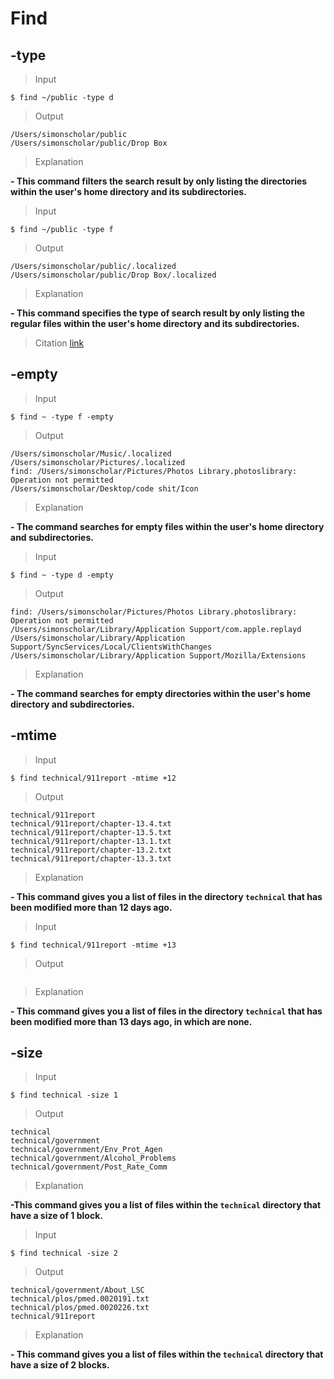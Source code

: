 # Find

## **-type**
> Input 
```
$ find ~/public -type d
```

> Output 
```
/Users/simonscholar/public
/Users/simonscholar/public/Drop Box
```

> Explanation

**- This command filters the search result by only listing the directories within the user's home directory and its subdirectories.**


> Input
```
$ find ~/public -type f
```

> Output
```
/Users/simonscholar/public/.localized
/Users/simonscholar/public/Drop Box/.localized
```

> Explanation

**- This command specifies the type of search result by only listing the regular files within the user's home directory and its subdirectories.** 

> Citation 
[link](redhat.com/sysadmin/linux-find-command#:~:text=The%20find%20command%20is%20one,and%20not%20just%20by%20filename.)
## **-empty**
> Input 
```
$ find ~ -type f -empty
```

> Output
```
/Users/simonscholar/Music/.localized
/Users/simonscholar/Pictures/.localized
find: /Users/simonscholar/Pictures/Photos Library.photoslibrary: Operation not permitted
/Users/simonscholar/Desktop/code shit/Icon
```

>Explanation

**- The command searches for empty files within the user's home directory and subdirectories.**


> Input
```
$ find ~ -type d -empty
```

> Output
```
find: /Users/simonscholar/Pictures/Photos Library.photoslibrary: Operation not permitted
/Users/simonscholar/Library/Application Support/com.apple.replayd
/Users/simonscholar/Library/Application Support/SyncServices/Local/ClientsWithChanges
/Users/simonscholar/Library/Application Support/Mozilla/Extensions
```

> Explanation

**- The command searches for empty directories within the user's home directory and subdirectories.** 


## **-mtime**
> Input 
```
$ find technical/911report -mtime +12
```

> Output 
```
technical/911report
technical/911report/chapter-13.4.txt
technical/911report/chapter-13.5.txt
technical/911report/chapter-13.1.txt
technical/911report/chapter-13.2.txt
technical/911report/chapter-13.3.txt
```

> Explanation

**- This command gives you a list of files in the directory `technical` that has been modified more than 12 days ago.**


> Input
```
$ find technical/911report -mtime +13
```

> Output
```

```

> Explanation

**-  This command gives you a list of files in the directory `technical` that has been modified more than 13 days ago, in which are none.**


## **-size**
> Input 
```
$ find technical -size 1
```

> Output 
```
technical
technical/government
technical/government/Env_Prot_Agen
technical/government/Alcohol_Problems
technical/government/Post_Rate_Comm
```

> Explanation

**-This command gives you a list of files within the `technical` directory that have a size of 1 block.**


> Input
```
$ find technical -size 2
```

> Output
```
technical/government/About_LSC
technical/plos/pmed.0020191.txt
technical/plos/pmed.0020226.txt
technical/911report
```

> Explanation

**- This command gives you a list of files within the `technical` directory that have a size of 2 blocks.**

